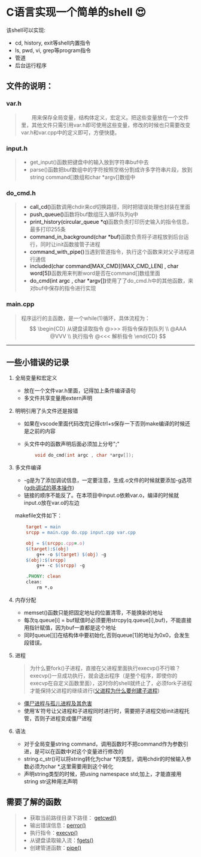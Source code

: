 # C语言实现一个简单的shell  :heart_eyes:
该shell可以实现:

- cd, history, exit等shell内置指令
- ls, pwd, vi, grep等program指令
- 管道
- 后台运行程序
## 文件的说明：

### var.h

> &emsp;&emsp;用来保存全局变量，结构体定义，宏定义。把这些变量放在一个文件里，其他文件只需引用var.h即可使用这些变量，修改的时候也只需要改变var.h和var.cpp中的定义即可，方便快捷。

### input.h
> - get_input()函数把键盘中的输入放到字符串buf中去
> - parse()函数把buf数组中的字符按照空格分割成许多字符串片段，放到string command[]数组和char *argv[]数组中

### do_cmd.h
> - <font color = "b">call_cd()</font>函数调用chdir来cd切换路径，同时把错误处理也封装在里面
> - <font color = "b">push_queue()</font>函数将buf数组压入循环队列q中
> - <font color = "b">print_history(circular_queue *q)</font>函数负责打印历史输入的指令信息，最多打印255条
> - <font color = "b">command_in_background(char *buf)</font>函数负责将子进程放到后台运行，同时让init函数接管子进程
> - <font color = "b">command_with_pipe()</font>当遇到管道指令，执行这个函数来对父子进程进行通信
> - <font color = "b">included(char command[MAX_CMD][MAX_CMD_LEN] , char word[5])</font>函数用来判断word是否在command[]数组里面
> - <font color = "b">do_cmd(int argc , char *argv[])</font>使用了了do_cmd.h中的其他函数，来对buf中保存的指令进行实现


### main.cpp
> 程序运行的主函数，是一个while(1)循环，具体流程为：
>$$
\begin{CD}
   从键盘读取指令 @>>> 将指令保存到队列 \\
@AAA @VVV \\
   执行指令 @<<< 解析指令
\end{CD}
$$

****

## 一些小错误的记录  
1. 全局变量和宏定义
    - 放在一个文件var.h里面，记得加上条件编译语句
    - 多文件共享变量用extern声明


2. 明明引用了头文件还是报错
    - 如果在vscode里面代码改完记得ctrl+s保存一下否则make编译的时候还是之前的内容
    - 头文件中的函数声明后面必须加上分号";"

        ```cpp
            void do_cmd(int argc , char *argv[]);
        ```
3. 多文件编译

    - -g是为了添加调试信息，一定要注意，生成.o文件的时候就要添加-g选项([gdb调试的基本操作](http://c.biancheng.net/view/8153.html))
    - 链接的顺序不能反了。在本项目中input.o依赖var.o，编译的时候就input.o放在var.o的左边

    makefile文件如下：
    ```makefile
        target = main
        srcpp = main.cpp do.cpp input.cpp var.cpp 

        obj = $(srcpp:.cpp=.o)
        $(target):$(obj)
            g++ -o $(target) $(obj) -g
        $(obj):$(srcpp)
            g++ -c $(srcpp) -g

        .PHONY: clean
        clean:
            rm *.o
    ```

4. 内存分配
    - memset()函数只能把固定地址的位置清零，不能换新的地址
    - 每次q.queue[i] = buf赋值时必须要用strcpy(q.queue[i],buf)，不能直接用指针赋值，因为buf一直都是这个地址
    - 同时queue[][]在结构体中要初始化,否则queue[1]的地址为0x0，会发生段错误。
5. 进程
    > 为什么要fork()子进程，直接在父进程里面执行execvp()不行嘛？execvp()一旦成功执行，就会退出程序（是整个程序，即使你的execvp在自定义函数里面），这时你的shell就终止了，必须fork子进程才能保持父进程的继续进行([父进程为什么要创建子进程](http://blog.chinaunix.net/uid-26853740-id-3222502.html))
    - [僵尸进程与孤儿进程及其危害](https://www.cnblogs.com/anker/p/3271773.html)
    - 使用'&'符号让父进程和子进程同时进行时，需要把子进程交给init进程托管，否则子进程变成僵尸进程
6. 语法
    - 对于全局变量string command，调用函数时不把command作为参数引进，是可以在函数中对这个变量进行修改的
    - string.c_str()可以将string转化为char *的类型，调用chdir的时候输入参数必须为char *,这里需要用到这个转化
    - 声明string类型的时候，把using namespace std;加上，才能直接用string str这种用法声明

## 需要了解的函数

> - 获取当前路径目录下路径： [getcwd()](https://blog.csdn.net/Kevin_Xie86/article/details/100015485)
> - 输出错误信息：[perror()](https://www.runoob.com/cprogramming/c-function-perror.html)
> - 执行指令：[execvp()](https://wizardforcel.gitbooks.io/linux-c-api-ref/content/182.html)
> - 从键盘读取输入流：[fgets()](https://www.runoob.com/cprogramming/c-function-fgets.html)
> - 创建管道函数：[pipe()](https://zhuanlan.zhihu.com/p/111195310)